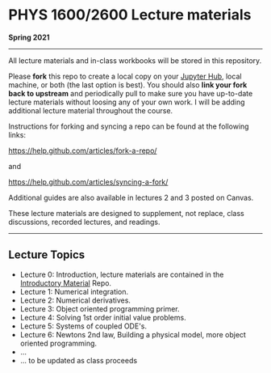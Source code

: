 # PHYS 1600/2600 Lecture materials
**Spring 2021**
___

All lecture materials and in-class workbooks will be stored in this repository. 

Please **fork** this repo to create a local copy on your [Jupyter Hub](https://phys1600.jupyter.brown.edu), local machine, or both (the last option is best). You should also **link your fork back to upstream** and periodically pull to make sure you have up-to-date lecture materials without loosing any of your own work. I will be adding additional lecture material throughout the course. 

Instructions for forking and syncing a repo can be found at the following links:

https://help.github.com/articles/fork-a-repo/

and

https://help.github.com/articles/syncing-a-fork/

Additional guides are also available in lectures 2 and 3 posted on Canvas. 

These lecture materials are designed to supplement, not replace, class discussions, recorded lectures, and readings.

---

## Lecture Topics
* Lecture 0: Introduction, lecture materials are contained in the [Introductory Material](https://github.com/PHYS1600Spring2021/IntroMaterial) Repo.
* Lecture 1: Numerical integration.
* Lecture 2: Numerical derivatives.
* Lecture 3: Object oriented programming primer.
* Lecture 4: Solving 1st order initial value problems.
* Lecture 5: Systems of coupled ODE's. 
* Lecture 6: Newtons 2nd law, Building a physical model, more object oriented programming.
* ...
* ... to be updated as class proceeds


    
